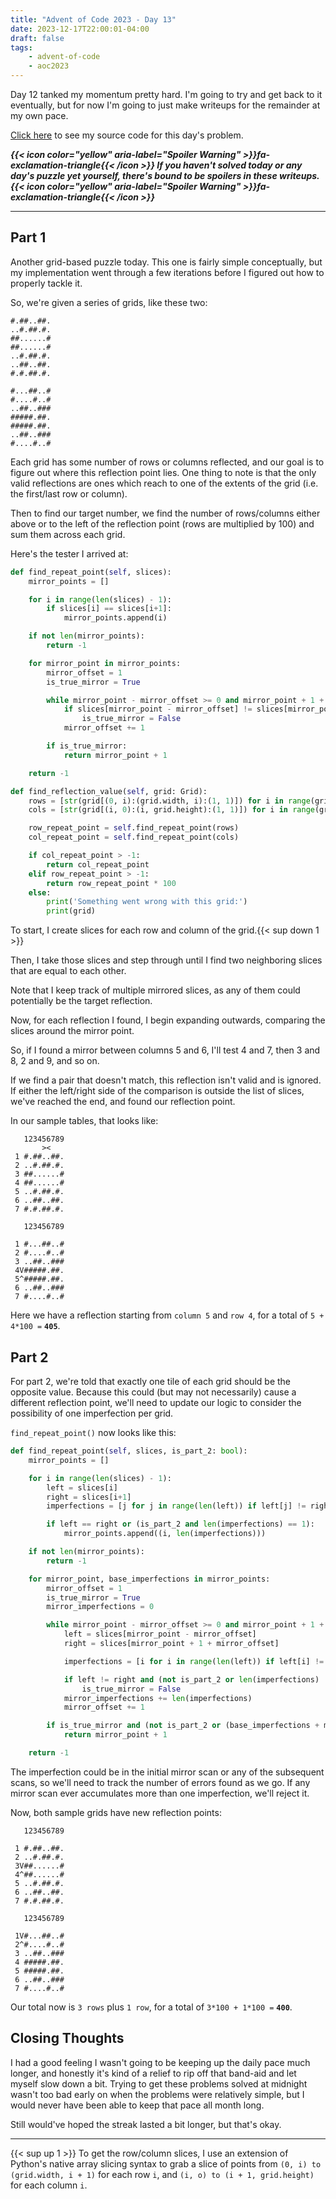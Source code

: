```yaml
---
title: "Advent of Code 2023 - Day 13"
date: 2023-12-17T22:00:01-04:00
draft: false
tags:
    - advent-of-code
    - aoc2023
---
```


Day 12 tanked my momentum pretty hard. I'm going to try and get back to it eventually, but for now I'm going to just make writeups for the remainder at my own pace.

[Click here](https://github.com/Ratheronfire/advent-of-code/blob/master/2023/day-13.py) to see my source code for this day's problem.

***{{< icon color="yellow" aria-label="Spoiler Warning" >}}fa-exclamation-triangle{{< /icon >}} If you haven't solved today or any day's puzzle yet yourself, there's bound to be spoilers in these writeups. {{< icon color="yellow" aria-label="Spoiler Warning" >}}fa-exclamation-triangle{{< /icon >}}***

---

## Part 1

Another grid-based puzzle today. This one is fairly simple conceptually, but my implementation went through a few iterations before I figured out how to properly tackle it.

So, we're given a series of grids, like these two:

```
#.##..##.
..#.##.#.
##......#
##......#
..#.##.#.
..##..##.
#.#.##.#.

#...##..#
#....#..#
..##..###
#####.##.
#####.##.
..##..###
#....#..#
```

Each grid has some number of rows or columns reflected, and our goal is to figure out where this reflection point lies. One thing to note is that the only valid reflections are ones which reach to one of the extents of the grid (i.e. the first/last row or column).

Then to find our target number, we find the number of rows/columns either above or to the left of the reflection point (rows are multiplied by 100) and sum them across each grid.

Here's the tester I arrived at:

```python
def find_repeat_point(self, slices):
    mirror_points = []

    for i in range(len(slices) - 1):
        if slices[i] == slices[i+1]:
            mirror_points.append(i)

    if not len(mirror_points):
        return -1

    for mirror_point in mirror_points:
        mirror_offset = 1
        is_true_mirror = True

        while mirror_point - mirror_offset >= 0 and mirror_point + 1 + mirror_offset < len(slices):
            if slices[mirror_point - mirror_offset] != slices[mirror_point + 1 + mirror_offset]:
                is_true_mirror = False
            mirror_offset += 1

        if is_true_mirror:
            return mirror_point + 1

    return -1

def find_reflection_value(self, grid: Grid):
    rows = [str(grid[(0, i):(grid.width, i):(1, 1)]) for i in range(grid.height)]
    cols = [str(grid[(i, 0):(i, grid.height):(1, 1)]) for i in range(grid.width)]

    row_repeat_point = self.find_repeat_point(rows)
    col_repeat_point = self.find_repeat_point(cols)

    if col_repeat_point > -1:
        return col_repeat_point
    elif row_repeat_point > -1:
        return row_repeat_point * 100
    else:
        print('Something went wrong with this grid:')
        print(grid)
```

To start, I create slices for each row and column of the grid.{{< sup down 1 >}}

Then, I take those slices and step through until I find two neighboring slices that are equal to each other.

Note that I keep track of multiple mirrored slices, as any of them could potentially be the target reflection.

Now, for each reflection I found, I begin expanding outwards, comparing the slices around the mirror point.

So, if I found a mirror between columns 5 and 6, I'll test 4 and 7, then 3 and 8, 2 and 9, and so on.

If we find a pair that doesn't match, this reflection isn't valid and is ignored. If either the left/right side of the comparison is outside the list of slices, we've reached the end, and found our reflection point.

In our sample tables, that looks like:

```
   123456789
       ><
 1 #.##..##.
 2 ..#.##.#.
 3 ##......#
 4 ##......#
 5 ..#.##.#.
 6 ..##..##.
 7 #.#.##.#.
```

```
   123456789

 1 #...##..#
 2 #....#..#
 3 ..##..###
 4V#####.##.
 5^#####.##.
 6 ..##..###
 7 #....#..#
```

Here we have a reflection starting from `column 5` and `row 4`, for a total of `5 + 4*100 =` **`405`**.

## Part 2

For part 2, we're told that exactly one tile of each grid should be the opposite value. Because this could (but may not necessarily) cause a different reflection point, we'll need to update our logic to consider the possibility of one imperfection per grid.

`find_repeat_point()` now looks like this:

```python
def find_repeat_point(self, slices, is_part_2: bool):
    mirror_points = []

    for i in range(len(slices) - 1):
        left = slices[i]
        right = slices[i+1]
        imperfections = [j for j in range(len(left)) if left[j] != right[j]]

        if left == right or (is_part_2 and len(imperfections) == 1):
            mirror_points.append((i, len(imperfections)))

    if not len(mirror_points):
        return -1

    for mirror_point, base_imperfections in mirror_points:
        mirror_offset = 1
        is_true_mirror = True
        mirror_imperfections = 0

        while mirror_point - mirror_offset >= 0 and mirror_point + 1 + mirror_offset < len(slices):
            left = slices[mirror_point - mirror_offset]
            right = slices[mirror_point + 1 + mirror_offset]

            imperfections = [i for i in range(len(left)) if left[i] != right[i]]

            if left != right and (not is_part_2 or len(imperfections) != 1):
                is_true_mirror = False
            mirror_imperfections += len(imperfections)
            mirror_offset += 1

        if is_true_mirror and (not is_part_2 or (base_imperfections + mirror_imperfections) == 1):
            return mirror_point + 1

    return -1
```

The imperfection could be in the initial mirror scan or any of the subsequent scans, so we'll need to track the number of errors found as we go. If any mirror scan ever accumulates more than one imperfection, we'll reject it.

Now, both sample grids have new reflection points:

```
   123456789

 1 #.##..##.
 2 ..#.##.#.
 3V##......#
 4^##......#
 5 ..#.##.#.
 6 ..##..##.
 7 #.#.##.#.

   123456789

 1V#...##..#
 2^#....#..#
 3 ..##..###
 4 #####.##.
 5 #####.##.
 6 ..##..###
 7 #....#..#
 ```

 Our total now is `3 rows` plus `1 row`, for a total of `3*100 + 1*100 =` **`400`**.

## Closing Thoughts

I had a good feeling I wasn't going to be keeping up the daily pace much longer, and honestly it's kind of a relief to rip off that band-aid and let myself slow down a bit. Trying to get these problems solved at midnight wasn't too bad early on when the problems were relatively simple, but I would never have been able to keep that pace all month long.

Still would've hoped the streak lasted a bit longer, but that's okay.

---

{{< sup up 1 >}}
To get the row/column slices, I use an extension of Python's native array slicing syntax to grab a slice of points from `(0, i) to (grid.width, i + 1)` for each row `i`, and `(i, o) to (i + 1, grid.height)` for each column `i`.